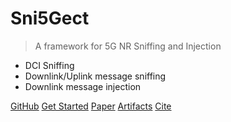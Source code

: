 <!-- <img src="_media/Sni5Gect.png" style="width:10%;"> -->

# Sni5Gect

> A framework for 5G NR Sniffing and Injection 

- DCI Sniffing
- Downlink/Uplink message sniffing
- Downlink message injection

[GitHub](https://github.com/asset-group/Sni5Gect-5GNR-sniffing-and-exploitation)
[Get Started](#sni5gect)
[Paper](_media/SNI5GECT__A_Practical_Approach_to_Inject_aNRchy_into_5G_NR.pdf)
[Artifacts](_media/USENIX_Security__25_Artifact_Appendix__SNI5GECT__A_Practical_Approach_to_Inject_aNRchy_into_5G_NR.pdf)
[Cite](/cite)